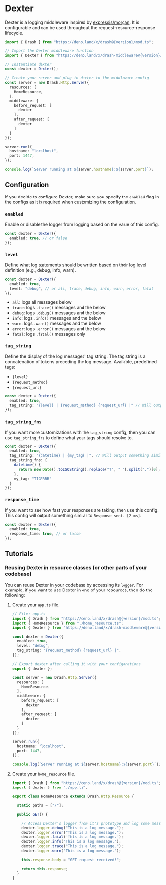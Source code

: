 # Dexter

Dexter is a logging middleware inspired by [expressjs/morgan](https://github.com/expressjs/morgan). It is configurable and can be used throughout the request-resource-response lifecycle.

```typescript
import { Drash } from "https://deno.land/x/drash@{version}/mod.ts";

// Import the Dexter middleware function
import { Dexter } from "https://deno.land/x/drash-middleware@{version}/dexter/mod.ts";

// Instantiate dexter
const dexter = Dexter();

// Create your server and plug in dexter to the middleware config
const server = new Drash.Http.Server({
  resources: [
    HomeResource,
  ],
  middleware: {
    before_request: [
      dexter
    ],
    after_request: [
      dexter
    ]
  }
});

server.run({
  hostname: "localhost",
  port: 1447,
});

console.log(`Server running at ${server.hostname}:${server.port}`);
```

## Configuration

If you decide to configure Dexter, make sure you specify the `enabled` flag in the configs as it is required when customizing the configuration.

### `enabled`

Enable or disable the logger from logging based on the value of this config.

```typescript
const dexter = Dexter({
  enabled: true, // or false
});
```

### `level`

Define what log statements should be written based on their log level definition (e.g., debug, info, warn).

```typescript
const dexter = Dexter({
  enabled: true,
  level: "debug", // or all, trace, debug, info, warn, error, fatal
});
```

* `all`: logs all messages below
* `trace`: logs `.trace()` messages and the below
* `debug`: logs `.debug()` messages and the below
* `info`: logs `.info()` messages and the below
* `warn`: logs `.warn()` messages and the below
* `error`: logs `.error()` messages and the below
* `fatal`: logs `.fatal()` messages only


### `tag_string`

Define the display of the log messages' tag string. The tag string is a concatenation of tokens preceding the log message. Available, predefined tags:

* `{level}`
* `{request_method}`
* `{request_url}`

```typescript
const dexter = Dexter({
  enabled: true,
  tag_string: "{level} | {request_method} {request_url} |" // Will output something similar to "INFO | GET /home | The log message."
});
```

### `tag_string_fns`

If you want more customizations with the `tag_string` config, then you can use `tag_string_fns` to define what your tags should resolve to.

```typescript
const dexter = Dexter({
  enabled: true,
  tag_string: "{datetime} | {my_tag} |", // Will output something similar to "2020-07-12 10:32:14 | TIGERRR | The log message."
  tag_string_fns: {
    datetime() {
      return new Date().toISOString().replace("T", " ").split(".")[0];
    },
    my_tag: "TIGERRR"
  }
});
```

### `response_time`

If you want to see how fast your responses are taking, then use this config. This config will output something similar to `Response sent. [2 ms]`.

```typescript
const dexter = Dexter({
  enabled: true,
  response_time: true, // or false
});
```

## Tutorials

### Reusing Dexter in resource classes (or other parts of your codebase)

You can reuse Dexter in your codebase by accessing its `logger`. For example, if you want to use Dexter in one of your resources, then do the following:

1. Create your `app.ts` file.

    ```typescript
    // File: app.ts
    import { Drash } from "https://deno.land/x/drash@{version}/mod.ts";
    import { HomeResource } from "./home_resource.ts";
    import { Dexter } from "https://deno.land/x/drash-middleware@{version}/dexter.ts";

    const dexter = Dexter({
      enabled: true,
      level: "debug",
      tag_string: "{request_method} {request_url} |",
    });

    // Export dexter after calling it with your configurations
    export { dexter };

    const server = new Drash.Http.Server({
      resources: [
        HomeResource,
      ],
      middleware: {
        before_request: [
          dexter
        ],
        after_request: [
          dexter
        ]
      }
    });

    server.run({
      hostname: "localhost",
      port: 1447,
    });

    console.log(`Server running at ${server.hostname}:${server.port}`);
    ```

2. Create your `home_resource` file.

    ```typescript
    import { Drash } from "https://deno.land/x/drash@{version}/mod.ts";
    import { dexter } from "./app.ts";

    export class HomeResource extends Drash.Http.Resource {

      static paths = ["/"];

      public GET() {

        // Access Dexter's logger from it's prototype and log some messages
        dexter.logger.debug("This is a log message.");
        dexter.logger.error("This is a log message.");
        dexter.logger.fatal("This is a log message.");
        dexter.logger.info("This is a log message.");
        dexter.logger.trace("This is a log message.");
        dexter.logger.warn("This is a log message.");

        this.response.body = "GET request received!";

        return this.response;
      }
    }
    ```
